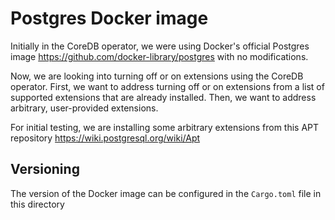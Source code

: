 # Postgres Docker image

Initially in the CoreDB operator, we were using Docker's official Postgres image https://github.com/docker-library/postgres with no modifications.

Now, we are looking into turning off or on extensions using the CoreDB operator. First, we want to address turning off or on extensions from a list of supported extensions that are already installed. Then, we want to address arbitrary, user-provided extensions.

For initial testing, we are installing some arbitrary extensions from this APT repository https://wiki.postgresql.org/wiki/Apt

## Versioning

The version of the Docker image can be configured in the `Cargo.toml` file in this directory
